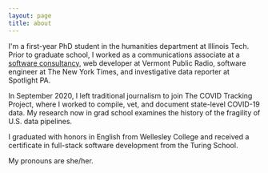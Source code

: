 ```yaml
---
layout: page
title: about
---
```


I'm a first-year PhD student in the humanities department at Illinois Tech. Prior to graduate school, I worked as a communications associate at a [software consultancy](https://softwareforgood.com/), web developer at Vermont Public Radio, software engineer at The New York Times, and investigative data reporter at Spotlight PA. 

In September 2020, I left traditional journalism to join The COVID Tracking Project, where I worked to compile, vet, and document state-level COVID-19 data. My research now in grad school examines the history of the fragility of U.S. data pipelines.

I graduated with honors in English from Wellesley College and received a certificate in full-stack software development from the Turing School.

My pronouns are she/her.
